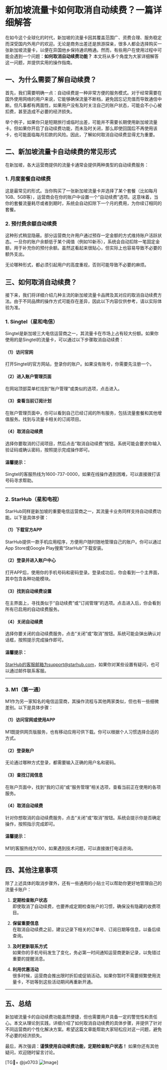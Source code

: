 # 新加坡流量卡如何取消自动续费？一篇详细解答

在如今这个全球化的时代，新加坡的流量卡因其覆盖范围广、资费合理、服务稳定而深受国内外用户的欢迎。无论是商务出差还是旅游探亲，很多人都会选择购买一张新加坡流量卡，以便在异国他乡保持通讯畅通。然而，有些用户在使用过程中可能会遇到一个问题：**如何取消自动续费功能？** 本文将从多个角度为大家详细解答这一问题，并提供实用的操作指南。

## 一、为什么需要了解自动续费？

首先，我们需要明确一点：自动续费是一种非常方便的服务模式。对于经常需要在国外使用网络的用户来说，它能够确保流量不断档，避免因忘记充值而导致通信中断。但凡事都有两面性，如果用户没有及时关注自己的账户状态，可能会不小心被扣费，甚至造成不必要的经济损失。

举个例子，如果你只是短期旅行或临时出差，可能并不需要长期使用新加坡流量卡。但如果你开启了自动续费功能，而未及时关闭，那么即使回国后不再使用该卡，也可能面临每月扣款的风险。因此，了解如何取消自动续费显得尤为重要。

## 二、新加坡流量卡自动续费的常见形式

在新加坡，各大运营商提供的流量卡通常会提供两种类型的自动续费服务：

### 1. **月度套餐自动续费**
这是最常见的形式。当你购买了一张新加坡流量卡并选择了某个套餐（比如每月1GB、5GB等），运营商会在你的账户中设置一个“自动续费”选项。这意味着，当你的套餐流量耗尽或者到期时，系统会自动扣除下一个月的费用，为你续订相同的套餐。

### 2. **预付费余额自动续费**
这种形式稍显隐蔽。部分运营商允许用户通过预存一定金额的方式维持账户活跃状态。一旦你的账户余额低于某个阈值（例如10新币），系统会自动扣除一笔固定金额，用于补充你的预付余额。虽然这看起来很贴心，但实际上也容易导致不必要的额外支出。

无论哪种形式，都必须引起用户的高度重视，否则可能导致不必要的麻烦。

## 三、如何取消自动续费？

接下来，我们将详细介绍几种主流的新加坡流量卡品牌及其对应的取消自动续费方法。由于不同品牌的操作方式可能存在差异，因此以下内容仅供参考，请以实际体验为准。

### 1. **Singtel（星和电信）**

Singtel是新加坡三大电信运营商之一，其流量卡在市场上占有较大份额。如果你使用的是Singtel的流量卡，可以通过以下步骤取消自动续费：

#### （1）访问官网
打开Singtel的官方网站，登录你的账户。如果没有账号，你需要先注册一个。

#### （2）进入账户管理页面
在网站顶部菜单栏找到“账户管理”或类似的选项，点击进入。

#### （3）查看当前订阅计划
在账户管理页面中，你可以看到自己已经订阅的所有服务，包括流量套餐和其他增值服务。找到与流量卡相关的订阅项目。

#### （4）取消自动续费
选择你要取消的订阅项目，然后点击“取消自动续费”按钮。系统可能会要求你输入验证码或确认密码，按照提示完成操作即可。

#### 温馨提示：
Singtel的客服热线为1600-737-0000，如果在线操作遇到困难，可以直接拨打该号码寻求帮助。

---

### 2. **StarHub（星和电视）**

StarHub同样是新加坡的重要电信运营商之一，其流量卡业务同样支持自动续费功能。以下是具体步骤：

#### （1）下载官方APP
StarHub提供一款手机应用程序，方便用户随时随地管理自己的账户。你可以通过App Store或Google Play搜索“StarHub”下载安装。

#### （2）登录并进入账户中心
打开APP后，使用你的手机号码和密码登录。登录成功后，你会看到一个主界面，其中包含各种功能模块。

#### （3）找到自动续费设置
在主界面上，寻找类似于“自动续费”或“订阅管理”的选项。点击进入后，你会看到所有已启用的自动续费服务。

#### （4）关闭自动续费
选择你要关闭的自动续费服务，点击“关闭”或“取消”按钮。系统可能会弹出确认对话框，按照提示完成操作即可。

#### 温馨提示：
StarHub的客服邮箱为support@starhub.com，如果你对某些设置有疑问，也可以通过邮件联系客服。

---

### 3. **M1（第一通）**

M1作为另一家知名的电信运营商，其操作流程与其他两家类似，但也有一些细微差别。以下是具体步骤：

#### （1）访问官网或使用APP
M1既提供网页版服务，也有移动应用可供下载。你可以根据个人习惯选择合适的方式。

#### （2）登录账户
无论通过哪种方式登录，都需要输入正确的用户名和密码。

#### （3）查找订阅信息
在账户页面中，找到“我的订阅”或“服务管理”相关选项，查看当前正在使用的各项服务。

#### （4）取消自动续费
针对你想取消的自动续费服务，点击“关闭”或“取消”按钮。系统会提示你是否确定操作，按照指示完成即可。

#### 温馨提示：
M1的客服热线为100，如果遇到技术问题，可以直接拨打电话咨询。

---

## 四、其他注意事项

除了上述具体的取消步骤外，还有一些通用的小贴士可以帮助你更好地管理自己的流量卡账户：

1. **定期检查账户状态**  
   即使取消了自动续费，也要养成定期检查账户的习惯，确保没有隐藏的收费项目。

2. **保留重要信息**  
   在取消自动续费之前，建议记录下相关的订单号、订阅日期等信息，以备后续查询。

3. **及时更新联系方式**  
   如果你的手机号码发生了变化，务必第一时间通知运营商更新记录，以免错过重要的提醒消息。

4. **利用优惠活动**  
   很多时候，运营商会推出限时折扣或促销活动。如果你暂时不需要频繁使用流量卡，不妨等到这些活动期间再重新开通。

---

## 五、总结

新加坡流量卡的自动续费功能虽然便捷，但也需要用户具备一定的警觉性和责任心。本文从理论到实践，详细介绍了如何取消自动续费的具体步骤，并提供了针对不同运营商的个性化解决方案。希望这篇文章能帮助大家轻松应对这一问题，避免不必要的经济损失。

最后，再次强调：**谨慎使用自动续费功能，定期检查账户状态！** 如果你还有其他疑问，欢迎随时留言讨论。

[TG💪+ @jx0703 ![Image](https://github.com/user-attachments/assets/dbca1d08-cadb-493c-b0ec-ad6f7a83f270)]